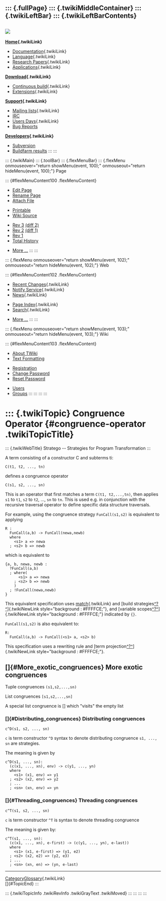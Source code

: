 ::: {.fullPage}
::: {.twikiMiddleContainer}
::: {.twikiLeftBar}
::: {.twikiLeftBarContents}
  ----------------------------------------------------------------------------------
  [![](../pub/Stratego/StrategoLogo/StrategoLogoTextlessWhite-100px.png)](WebHome)
  ----------------------------------------------------------------------------------

**[Home](WebHome){.twikiLink}**

-   [Documentation](StrategoDocumentation){.twikiLink}
-   [Language](StrategoLanguage){.twikiLink}
-   [Research Papers](StrategoPublications){.twikiLink}
-   [Applications](StrategoApplication){.twikiLink}

**[Download](StrategoDownload){.twikiLink}**

-   [Continuous build](ContinuousBuild){.twikiLink}
-   [Extensions](AdditionalPackageDownload){.twikiLink}

**[Support](StrategoSupport){.twikiLink}**

-   [Mailing lists](MailingList){.twikiLink}
-   [IRC](irc://irc.freenode.net/#stratego)
-   [Users Days](StrategoUsersDay){.twikiLink}
-   [Bug Reports](http://yellowgrass.org/project/StrategoXT)

**[Developers](StrategoDev){.twikiLink}**

-   [Subversion](https://svn.strategoxt.org/repos/StrategoXT/strategoxt/trunk)
-   [Buildfarm
    results](http://hydra.nixos.org/jobset/strategoxt/strategoxt-release/all)
:::
:::

::: {.twikiMain}
::: {.toolBar}
::: {.flexMenuBar}
::: {.flexMenu onmouseover="return showMenu(event, 100);" onmouseout="return hideMenu(event, 100);"}
Page

::: {#flexMenuContent100 .flexMenuContent}
-   [Edit
    Page](http://www.program-transformation.org/edit/Stratego/CongruenceOperator?t=1536825572)
-   [Rename
    Page](http://www.program-transformation.org/rename/Stratego/CongruenceOperator)
-   [Attach
    File](http://www.program-transformation.org/attach/Stratego/CongruenceOperator)

<!-- -->

-   [Printable](http://www.program-transformation.org/view/Stratego/CongruenceOperator?skin=print.pattern)
-   [Wiki
    Source](http://www.program-transformation.org/view/Stratego/CongruenceOperator?skin=text&raw=on&contenttype=text/plain)

<!-- -->

-   [Rev
    3](http://www.program-transformation.org/view/Stratego/CongruenceOperator?rev=1.3)
    [(diff 2)](http://www.program-transformation.org/rdiff/Stratego/CongruenceOperator?rev1=1.3&rev2=1.2)
-   [Rev
    2](http://www.program-transformation.org/view/Stratego/CongruenceOperator?rev=1.2)
    [(diff 1)](http://www.program-transformation.org/rdiff/Stratego/CongruenceOperator?rev1=1.2&rev2=1.1)
-   [Rev
    1](http://www.program-transformation.org/view/Stratego/CongruenceOperator?rev=1.1)
-   [Total
    History](http://www.program-transformation.org/rdiff/Stratego/CongruenceOperator)

<!-- -->

-   [More
    \...](http://www.program-transformation.org/oops/Stratego/CongruenceOperator?template=oopsmore&param1=1.3&param2=1.3)
:::
:::

::: {.flexMenu onmouseover="return showMenu(event, 102);" onmouseout="return hideMenu(event, 102);"}
Web

::: {#flexMenuContent102 .flexMenuContent}
-   [Recent Changes](WebChanges){.twikiLink}
-   [Notify Service](WebNotify){.twikiLink}
-   [News](WebNews){.twikiLink}

<!-- -->

-   [Page Index](WebIndex){.twikiLink}
-   [Search](WebSearch){.twikiLink}

<!-- -->

-   [More
    \...](http://www.program-transformation.org/oops/Stratego/CongruenceOperator?template=oopsmore&param1=1.3&param2=1.3)
:::
:::

::: {.flexMenu onmouseover="return showMenu(event, 103);" onmouseout="return hideMenu(event, 103);"}
Wiki

::: {#flexMenuContent103 .flexMenuContent}
-   [About
    TWiki](http://www.program-transformation.org/view/TWiki/WebHome)
-   [Text
    Formatting](http://www.program-transformation.org/view/TWiki/TextFormattingRules)

<!-- -->

-   [Registration](http://www.program-transformation.org/view/TWiki/TWikiRegistration)
-   [Change
    Password](http://www.program-transformation.org/view/TWiki/ChangePassword)
-   [Reset
    Password](http://www.program-transformation.org/view/TWiki/ResetPassword)

<!-- -->

-   [Users](http://www.program-transformation.org/view/Main/TWikiUsers)
-   [Groups](http://www.program-transformation.org/view/Main/TWikiGroups)
:::
:::
:::
:::

::: {.twikiTopic}
Congruence Operator {#congruence-operator .twikiTopicTitle}
===================

::: {.twikiWebTitle}
Stratego \-- Strategies for Program Transformation
:::

A term consisting of a constructor C and subterms ti:

    C(t1, t2, ..., tn)

defines a congruence operator

    C(s1, s2, ..., sn)

This is an operator that first matches a term `C(t1, t2,...,tn)`, then
applies `s1` to `t1`, `s2` to `t2`, \..., `sn` to `tn`. This is used
e.g. in conjunction with the recursive traversal operator to define
specific data structure traversals.

For example, using the congruence strategy `FunCall(s1,s2)` is
equivalent to applying

    R :
      FunCall(a,b) -> FunCall(newa,newb) 
      where
        <s1> a => newa
      ; <s2> b => newb

which is equivalent to

    {a, b, newa, newb :
      ?FunCall(a,b)
      ; where(    
          <s1> a => newa
        ; <s2> b => newb
        )
      ; !FunCall(newa,newb)
    }

This equivalent specification uses [match](MatchStrategy){.twikiLink}
and [build
strategies[^?^](http://www.program-transformation.org/edit/Stratego/BuildStrategies?topicparent=Stratego.CongruenceOperator)]{.twikiNewLink
style="background : #FFFFCE;"}, and [variable
scopes[^?^](http://www.program-transformation.org/edit/Stratego/VariableScopes?topicparent=Stratego.CongruenceOperator)]{.twikiNewLink
style="background : #FFFFCE;"} indicated by `{}`.

`FunCall(s1,s2)` is also equivalent to:

    R:
      FunCall(a,b) -> FunCall(<s1> a, <s2> b)

This specification uses a rewriting rule and [term
projection[^?^](http://www.program-transformation.org/edit/Stratego/TermProjection?topicparent=Stratego.CongruenceOperator)]{.twikiNewLink
style="background : #FFFFCE;"}.

[]{#More_exotic_congruences} More exotic congruences
----------------------------------------------------

Tuple congruences `(s1,s2,...,sn)`

List congruences `[s1,s2,...,sn]`

A special list congruence is \[\] which \"visits\" the empty list

### []{#Distributing_congruences} Distributing congruences

    c^D(s1, s2, ..., sn)

`c` is term constructor `^D` syntax to denote distributing congruence
`s1, ..., sn` are strategies.

The meaning is given by

    c^D(s1, ..., sn):
      (c(x1, ..., xn), env) -> c(y1, ..., yn)
      where
        <s1> (x1, env) => y1
      ; <s2> (x2, env) => y2
      ; ...
      ; <sn> (xn, env) => yn

### []{#Threading_congruences} Threading congruences

    c^T(s1, s2, ..., sn)

`c` is term constructor `^T` is syntax to denote threading congruence

The meaning is given by:

    c^T(s1, ..., sn):
      (c(x1, ..., xn), e-first) -> (c(y1, ..., yn), e-last))
      where
        <s1> (x1, e-first) => (y1, e2)
      ; <s2> (x2, e2) => (y2, e3)
      ; ...
      ; <sn> (xn, en) => (yn, e-last)

------------------------------------------------------------------------

[CategoryGlossary](CategoryGlossary){.twikiLink}\
[]{#TopicEnd}
:::

::: {.twikiTopicInfo .twikiRevInfo .twikiGrayText .twikiMoved}
:::
:::
:::
:::
